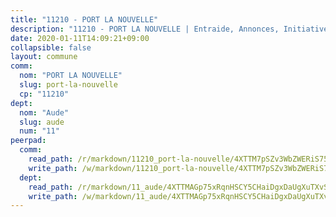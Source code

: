 ```yaml
---
title: "11210 - PORT LA NOUVELLE"
description: "11210 - PORT LA NOUVELLE | Entraide, Annonces, Initiatives"
date: 2020-01-11T14:09:21+09:00
collapsible: false
layout: commune
comm:
  nom: "PORT LA NOUVELLE"
  slug: port-la-nouvelle
  cp: "11210"
dept:
  nom: "Aude"
  slug: aude
  num: "11"
peerpad:
  comm:
    read_path: /r/markdown/11210_port-la-nouvelle/4XTTM7pSZv3WbZWERiS759ueDrLaFYakwKR6ZJo7fHXfjnBrV
    write_path: /w/markdown/11210_port-la-nouvelle/4XTTM7pSZv3WbZWERiS759ueDrLaFYakwKR6ZJo7fHXfjnBrV-K3TgUyD5XUb9dZipn19g2ADRrHc7wWX9ecY456jD8PRUwnKzbVQBVSZMz94JdAKSS1hTCtqRXHmMPahr3F8sxVygeGw8Zh4rqUTH6XeoQBz3BivXVAvRgqAtora3W7kHj78E4gq3
  dept:
    read_path: /r/markdown/11_aude/4XTTMAGp75xRqnHSCY5CHaiDgxDaUgXuTXvSZDHnY1JdjJiUk
    write_path: /w/markdown/11_aude/4XTTMAGp75xRqnHSCY5CHaiDgxDaUgXuTXvSZDHnY1JdjJiUk-K3TgUenjCPDfs1W21bst2JvrPDW324QBfMvPid11puzXxXGQEeNw9p4QtfnUhSn4LYSwR6UDBQmdr3wFq2CDRGqNz2QynSm58zgCpz2PKP6Y24UTpxW22MudfeZ339ZPKnHm6XTr
---
```


